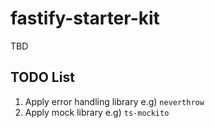 # fastify-starter-kit

TBD

## TODO List

1. Apply error handling library e.g) `neverthrow`
2. Apply mock library e.g) `ts-mockito`

